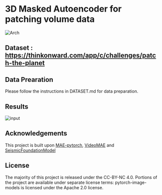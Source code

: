 # 3D Masked Autoencoder for patching volume data

![Arch](wide_2.png)


## Dataset : https://thinkonward.com/app/c/challenges/patch-the-planet

## Data Prearation
Please follow the instructions in DATASET.md for data preparation.

## Results

![input](result.gif)

## Acknowledgements
This project is built upon [MAE-pytorch](https://github.com/facebookresearch/mae), [VideoMAE](https://github.com/MCG-NJU/VideoMAE) and [SeismicFoundationModel](https://github.com/shenghanlin/SeismicFoundationModel)
## License

The majority of this project is released under the CC-BY-NC 4.0. Portions of the project are available under separate license terms: pytorch-image-models is licensed under the Apache 2.0 license.
